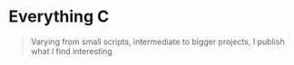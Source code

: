 # Everything C

> Varying from small scripts, intermediate to bigger projects, I publish what I find interesting
